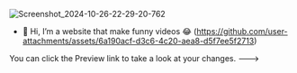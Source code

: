 ![Screenshot_2024-10-26-22-29-20-762](https://github.com/user-attachments/assets/148a3282-a70e-43a0-a01e-85a17021383d)
- 👋 Hi, I’m a website that make funny videos 😂 (https://github.com/user-attachments/assets/6a190acf-d3c6-4c20-aea8-d5f7ee5f2713)





You can click the Preview link to take a look at your changes.
--->
